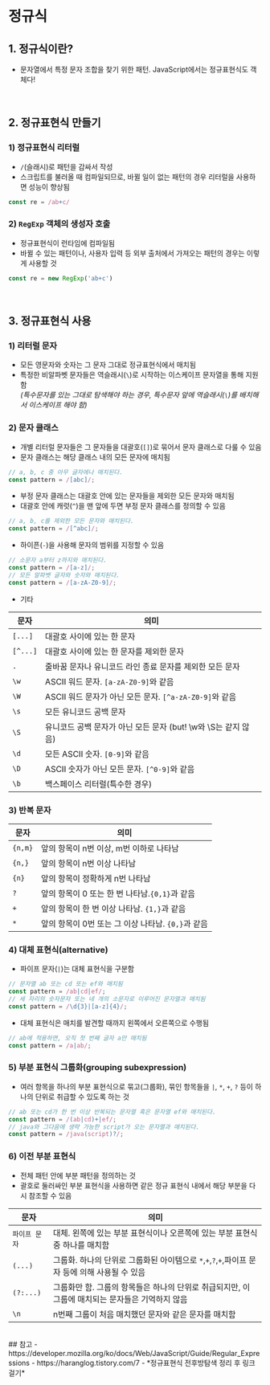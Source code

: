 # 정규식
## 1. 정규식이란?
- 문자열에서 특정 문자 조합을 찾기 위한 패턴. JavaScript에서는 정규표현식도 객체다!

<br>

## 2. 정규표현식 만들기
### 1) 정규표현식 리터럴
- ```/```(슬래시)로 패턴을 감싸서 작성
- 스크립트를 불러올 때 컴파일되므로, 바뀔 일이 없는 패턴의 경우 리터럴을 사용하면 성능이 향상됨
```javascript
const re = /ab+c/
```
### 2) ```RegExp``` 객체의 생성자 호출
- 정규표현식이 런타임에 컴파일됨
- 바뀔 수 있는 패턴이나, 사용자 입력 등 외부 출처에서 가져오는 패턴의 경우는 이렇게 사용할 것
```javascript
const re = new RegExp('ab+c')
```
<br>

## 3. 정규표현식 사용
### 1) 리터럴 문자
- 모든 영문자와 숫자는 그 문자 그대로 정규표현식에서 매치됨
- 특정한 비알파벳 문자들은 역슬래시(```\```)로 시작하는 이스케이프 문자열을 통해 지원함<br>
*(특수문자를 있는 그대로 탐색해야 하는 경우, 특수문자 앞에 역슬래시(```\```)를 배치해서 이스케이프 해야 함)*

### 2) 문자 클래스
- 개별 리터럴 문자들은 그 문자들을 대괄호(```[]```)로 묶어서 문자 클래스로 다룰 수 있음
- 문자 클래스는 해당 클래스 내의 모든 문자에 매치됨
```javascript
// a, b, c 중 아무 글자에나 매치된다.
const pattern = /[abc]/;
```
- 부정 문자 클래스는 대괄호 안에 있는 문자들을 제외한 모든 문자와 매치됨
- 대괄호 안에 캐럿(```^```)을 맨 앞에 두면 부정 문자 클래스를 정의할 수 있음
```javascript
// a, b, c를 제외한 모든 문자와 매치된다.
const pattern = /[^abc]/;
```
- 하이픈(```-```)을 사용해 문자의 범위를 지정할 수 있음
```javascript
// 소문자 a부터 z까지와 매치된다.
const pattern = /[a-z]/;
// 모든 알파벳 글자와 숫자와 매치된다.
const pattern = /[a-zA-Z0-9]/;
```
- 기타 <br>

|문자|의미|
|---|---|
|```[...]```|대괄호 사이에 있는 한 문자|
|```[^...]```|대괄호 사이에 있는 한 문자를 제외한 문자|
|```.```|줄바꿈 문자나 유니코드 라인 종료 문자를 제외한 모든 문자|
|```\w```|ASCII 워드 문자. ```[a-zA-Z0-9]```와 같음|
|```\W```|ASCII 워드 문자가 아닌 모든 문자. ```[^a-zA-Z0-9]```와 같음|
|```\s```|모든 유니코드 공백 문자|
|```\S```|유니코드 공백 문자가 아닌 모든 문자 (but! \w와 \S는 같지 않음)|
|```\d```|모든 ASCII 숫자. ```[0-9]```와 같음|
|```\D```|ASCII 숫자가 아닌 모든 문자. ```[^0-9]```와 같음|
|```\b```|백스페이스 리터럴(특수한 경우)|

### 3) 반복 문자
|문자|의미|
|---|---|
|```{n,m}```|앞의 항목이 n번 이상, m번 이하로 나타남|
|```{n,}```|앞의 항목이 n번 이상 나타남|
|```{n}```|앞의 항목이 정확하게 n번 나타남|
|```?```|앞의 항목이 0 또는 한 번 나타남.```{0,1}```과 같음|
|```+```|앞의 항목이 한 번 이상 나타남. ```{1,}```과 같음|
|```*```|앞의 항목이 0번 또는 그 이상 나타남. ```{0,}```과 같음|

### 4) 대체 표현식(alternative)
- 파이프 문자(```|```)는 대체 표현식을 구분함
```javascript
// 문자열 ab 또는 cd 또는 ef와 매치됨
const pattern = /ab|cd|ef/;
// 세 자리의 숫자문자 또는 네 개의 소문자로 이루어진 문자열과 매치됨
const pattern = /\d{3}|[a-z]{4}/;
```
- 대체 표현식은 매치를 발견할 때까지 왼쪽에서 오른쪽으로 수행됨
```javascript
// ab에 적용하면, 오직 첫 번째 글자 a만 매치됨
const pattern = /a|ab/;
```
### 5) 부분 표현식 그룹화(grouping subexpression)
- 여러 항목을 하나의 부분 표현식으로 묶고(그룹화), 묶인 항목들을 ```|```, ```*```, ```+```, ```?``` 등이 하나의 단위로 취급할 수 있도록 하는 것
```javascript
// ab 또는 cd가 한 번 이상 반복되는 문자열 혹은 문자열 ef와 매치된다.
const pattern = /(ab|cd)+|ef/;
// java와 그다음에 생략 가능한 script가 오는 문자열과 매치된다.
const pattern = /java(script)?/;
```
### 6) 이전 부분 표현식
- 전체 패턴 안에 부분 패턴을 정의하는 것
- 괄호로 둘러싸인 부분 표현식을 사용하면 같은 정규 표현식 내에서 해당 부분을 다시 참조할 수 있음

|문자|의미|
|---|---|
|```파이프 문자```|대체. 왼쪽에 있는 부분 표현식이나 오른쪽에 있는 부분 표현식 중 하나를 매치함|
|```(...)```|그룹화. 하나의 단위로 그룹화된 아이템으로 ```*```,```+```,```?```,```+```,파이프 문자 등에 의해 사용될 수 있음|
|```(?:...)```|그룹화만 함. 그룹의 항목들은 하나의 단위로 취급되지만, 이 그룹에 매치되는 문자들은 기억하지 않음|
|```\n```|n번째 그룹이 처음 매치했던 문자와 같은 문자를 매치함|

<br>
## 참고
- https://developer.mozilla.org/ko/docs/Web/JavaScript/Guide/Regular_Expressions
- https://haranglog.tistory.com/7
- *정규표현식 전후방탐색 정리 후 링크 걸기*
